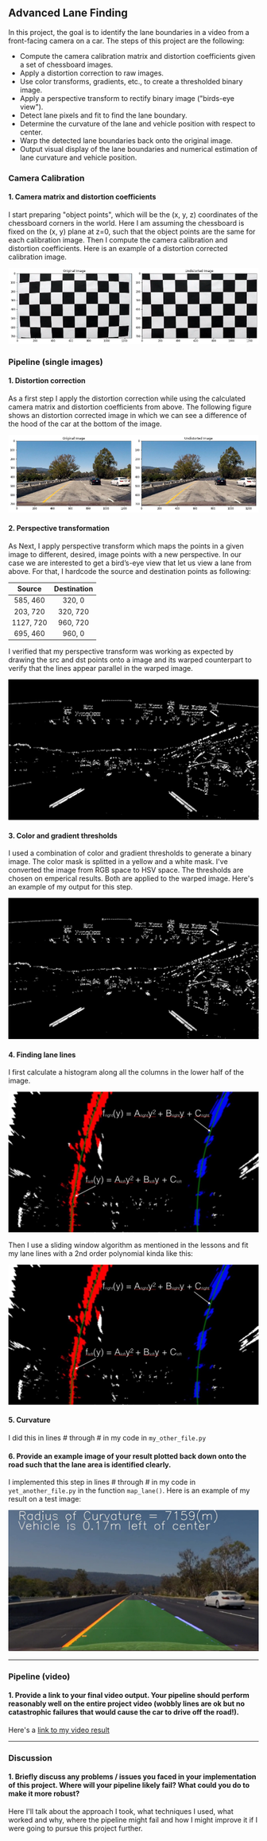 ## Advanced Lane Finding 

In this project, the goal is to identify the lane boundaries in a video from a front-facing camera on a car. 
The steps of this project are the following:

* Compute the camera calibration matrix and distortion coefficients given a set of chessboard images.
* Apply a distortion correction to raw images.
* Use color transforms, gradients, etc., to create a thresholded binary image.
* Apply a perspective transform to rectify binary image ("birds-eye view").
* Detect lane pixels and fit to find the lane boundary.
* Determine the curvature of the lane and vehicle position with respect to center.
* Warp the detected lane boundaries back onto the original image.
* Output visual display of the lane boundaries and numerical estimation of lane curvature and vehicle position.

[//]: # (Image References)

[image1]: ./images/chessboard_undist.png "Undistorted"
[image2]: ./images/undist.png "Undistorted"
[image3]: ./examples/binary_combo_example.jpg "Binary Example"
[image4]: ./examples/warped_straight_lines.jpg "Warp Example"
[image5]: ./examples/color_fit_lines.jpg "Fit Visual"
[image6]: ./examples/example_output.jpg "Output"
[video1]: ./project_video.mp4 "Video"

### Camera Calibration

#### 1. Camera matrix and distortion coefficients

I start preparing "object points", which will be the (x, y, z) coordinates of the chessboard corners in the world. Here I am assuming the chessboard is fixed on the (x, y) plane at z=0, such that the object points are the same for each calibration image. Then I compute the camera calibration and distortion coefficients. Here is an example of a distortion corrected calibration image. 

![alt text][image1]

### Pipeline (single images)

#### 1. Distortion correction 

As a first step I apply the distortion correction while using the calculated camera matrix and distortion coefficients from above. The following figure shows an distortion corrected image in which we can see a difference of the hood of the car at the bottom of the image.

![alt text][image2]

#### 2. Perspective transformation

As Next, I apply perspective transform which maps the points in a given image to different, desired, image points with a new perspective. In our case we are interested to get a bird’s-eye view that let us view a lane from above. For that, I hardcode the source and destination points as following:

| Source        | Destination   | 
|:-------------:|:-------------:| 
| 585, 460      | 320, 0        | 
| 203, 720      | 320, 720      |
| 1127, 720     | 960, 720      |
| 695, 460      | 960, 0        |

I verified that my perspective transform was working as expected by drawing the src and dst points onto a image and its warped counterpart to verify that the lines appear parallel in the warped image.

![alt text][image3]

#### 3. Color and gradient thresholds 

I used a combination of color and gradient thresholds to generate a binary image. The color mask is splitted in a yellow and a white mask. I've converted the image from RGB space to HSV space. The thresholds are chosen on emperical results. Both are applied to the warped image. Here's an example of my output for this step.

![alt text][image3]

#### 4. Finding lane lines

I first calculate a histogram along all the columns in the lower half of the image. 

![alt text][image5]

Then I use a sliding window algorithm as mentioned in the lessons and fit my lane lines with a 2nd order polynomial kinda like this:

![alt text][image5]

#### 5. Curvature

I did this in lines # through # in my code in `my_other_file.py`

#### 6. Provide an example image of your result plotted back down onto the road such that the lane area is identified clearly.

I implemented this step in lines # through # in my code in `yet_another_file.py` in the function `map_lane()`.  Here is an example of my result on a test image:

![alt text][image6]

---

### Pipeline (video)

#### 1. Provide a link to your final video output.  Your pipeline should perform reasonably well on the entire project video (wobbly lines are ok but no catastrophic failures that would cause the car to drive off the road!).

Here's a [link to my video result](./project_video.mp4)

---

### Discussion

#### 1. Briefly discuss any problems / issues you faced in your implementation of this project.  Where will your pipeline likely fail?  What could you do to make it more robust?

Here I'll talk about the approach I took, what techniques I used, what worked and why, where the pipeline might fail and how I might improve it if I were going to pursue this project further.  
